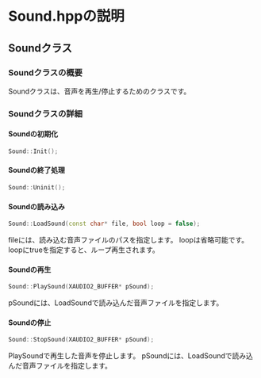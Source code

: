 # Sound.hppの説明

## Soundクラス

### Soundクラスの概要

Soundクラスは、音声を再生/停止するためのクラスです。

### Soundクラスの詳細

#### Soundの初期化

```cpp
Sound::Init();
```

#### Soundの終了処理

```cpp
Sound::Uninit();
```

#### Soundの読み込み

```cpp
Sound::LoadSound(const char* file, bool loop = false);
```

fileには、読み込む音声ファイルのパスを指定します。
loopは省略可能です。
loopにtrueを指定すると、ループ再生されます。

#### Soundの再生

```cpp
Sound::PlaySound(XAUDIO2_BUFFER* pSound);
```

pSoundには、LoadSoundで読み込んだ音声ファイルを指定します。

#### Soundの停止

```cpp
Sound::StopSound(XAUDIO2_BUFFER* pSound);
```

PlaySoundで再生した音声を停止します。
pSoundには、LoadSoundで読み込んだ音声ファイルを指定します。

